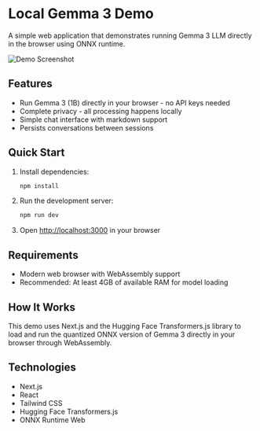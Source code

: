 # Local Gemma 3 Demo

A simple web application that demonstrates running Gemma 3 LLM directly in the browser using ONNX runtime.

![Demo Screenshot](public/screenshot.png)

## Features

- Run Gemma 3 (1B) directly in your browser - no API keys needed
- Complete privacy - all processing happens locally
- Simple chat interface with markdown support
- Persists conversations between sessions

## Quick Start

1. Install dependencies:
   ```bash
   npm install
   ```

2. Run the development server:
   ```bash
   npm run dev
   ```

3. Open [http://localhost:3000](http://localhost:3000) in your browser

## Requirements

- Modern web browser with WebAssembly support
- Recommended: At least 4GB of available RAM for model loading

## How It Works

This demo uses Next.js and the Hugging Face Transformers.js library to load and run the quantized ONNX version of Gemma 3 directly in your browser through WebAssembly.

## Technologies

- Next.js
- React
- Tailwind CSS
- Hugging Face Transformers.js
- ONNX Runtime Web
